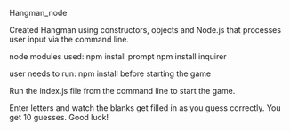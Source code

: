 Hangman_node

Created Hangman using constructors, objects and Node.js that processes user input via the command line.

node modules used:
npm install prompt
npm install inquirer

user needs to run:
npm install before starting the game

Run the index.js file from the command line to start the game.

Enter letters and watch the blanks get filled in as you guess correctly. You get 10 guesses. Good luck!
